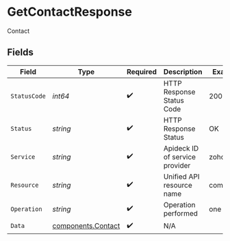 # GetContactResponse

Contact


## Fields

| Field                                                    | Type                                                     | Required                                                 | Description                                              | Example                                                  |
| -------------------------------------------------------- | -------------------------------------------------------- | -------------------------------------------------------- | -------------------------------------------------------- | -------------------------------------------------------- |
| `StatusCode`                                             | *int64*                                                  | :heavy_check_mark:                                       | HTTP Response Status Code                                | 200                                                      |
| `Status`                                                 | *string*                                                 | :heavy_check_mark:                                       | HTTP Response Status                                     | OK                                                       |
| `Service`                                                | *string*                                                 | :heavy_check_mark:                                       | Apideck ID of service provider                           | zoho-crm                                                 |
| `Resource`                                               | *string*                                                 | :heavy_check_mark:                                       | Unified API resource name                                | companies                                                |
| `Operation`                                              | *string*                                                 | :heavy_check_mark:                                       | Operation performed                                      | one                                                      |
| `Data`                                                   | [components.Contact](../../models/components/contact.md) | :heavy_check_mark:                                       | N/A                                                      |                                                          |